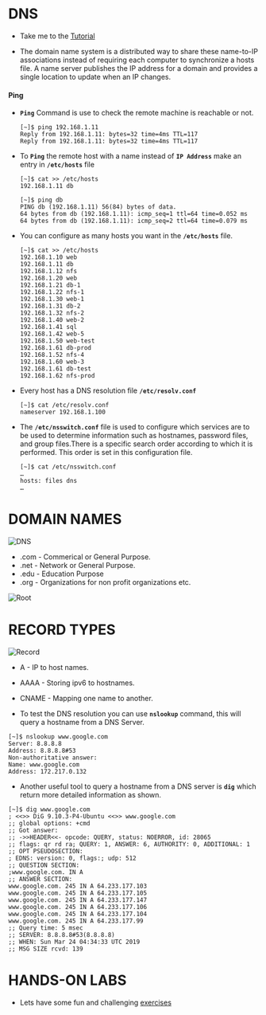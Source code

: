 # DNS

  - Take me to the [Tutorial](https://kodekloud.com/topic/dns/)

  - The domain name system is a distributed way to share these name-to-IP associations instead of requiring each computer to synchronize a hosts file. A name server publishes the IP address for a domain and provides a single location to update when an IP changes.

  
  #### Ping 

  - **`Ping`** Command is use to check the remote machine is reachable or not.

    ```
    [~]$ ping 192.168.1.11
    Reply from 192.168.1.11: bytes=32 time=4ms TTL=117
    Reply from 192.168.1.11: bytes=32 time=4ms TTL=117
    ```

  - To **`Ping`** the remote host with a name instead of **`IP Address`** make an entry in **`/etc/hosts`** file

    ```
    [~]$ cat >> /etc/hosts
    192.168.1.11 db
    ```
    
    ```
    [~]$ ping db
    PING db (192.168.1.11) 56(84) bytes of data.
    64 bytes from db (192.168.1.11): icmp_seq=1 ttl=64 time=0.052 ms
    64 bytes from db (192.168.1.11): icmp_seq=2 ttl=64 time=0.079 ms
    ```
  - You can configure as many hosts you want in the **`/etc/hosts`** file.

    ```
    [~]$ cat >> /etc/hosts
    192.168.1.10 web
    192.168.1.11 db
    192.168.1.12 nfs
    192.168.1.20 web
    192.168.1.21 db-1
    192.168.1.22 nfs-1
    192.168.1.30 web-1
    192.168.1.31 db-2
    192.168.1.32 nfs-2
    192.168.1.40 web-2
    192.168.1.41 sql
    192.168.1.42 web-5
    192.168.1.50 web-test
    192.168.1.61 db-prod
    192.168.1.52 nfs-4
    192.168.1.60 web-3
    192.168.1.61 db-test
    192.168.1.62 nfs-prod
    ```

  - Every host has a DNS resolution file **`/etc/resolv.conf`**

    ```
    [~]$ cat /etc/resolv.conf
    nameserver 192.168.1.100    
    ```

  - The **`/etc/nsswitch.conf`** file is used to configure which services are to be used to determine information such as hostnames, password files, and group files.There is a specific search order according to which it is performed. This order is set in this configuration file.

    ```
    [~]$ cat /etc/nsswitch.conf
    …
    hosts: files dns
    …
    ```

# DOMAIN NAMES

  ![DNS](../../images//dns.PNG)

  - .com - Commerical or General Purpose.
  - .net - Network or General Purpose.
  - .edu - Education Purpose
  - .org - Organizations for non profit organizations etc.

  ![Root](../../images//root.PNG)

# RECORD TYPES

  ![Record](../../images//record.PNG)
  
  - A - IP to host names.
  - AAAA - Storing ipv6 to hostnames.
  - CNAME - Mapping one name to another.
  
  - To test the DNS resolution you can use **`nslookup`** command, this will query a hostname from a DNS Server.

  ```
  [~]$ nslookup www.google.com
  Server: 8.8.8.8
  Address: 8.8.8.8#53
  Non-authoritative answer:
  Name: www.google.com
  Address: 172.217.0.132
  ```

  - Another useful tool to query a hostname from a DNS server is **`dig`** which return more detailed information as shown.

  ```
  [~]$ dig www.google.com
  ; <<>> DiG 9.10.3-P4-Ubuntu <<>> www.google.com
  ;; global options: +cmd
  ;; Got answer:
  ;; ->>HEADER<<- opcode: QUERY, status: NOERROR, id: 28065
  ;; flags: qr rd ra; QUERY: 1, ANSWER: 6, AUTHORITY: 0, ADDITIONAL: 1
  ;; OPT PSEUDOSECTION:
  ; EDNS: version: 0, flags:; udp: 512
  ;; QUESTION SECTION:
  ;www.google.com. IN A
  ;; ANSWER SECTION:
  www.google.com. 245 IN A 64.233.177.103
  www.google.com. 245 IN A 64.233.177.105
  www.google.com. 245 IN A 64.233.177.147
  www.google.com. 245 IN A 64.233.177.106
  www.google.com. 245 IN A 64.233.177.104
  www.google.com. 245 IN A 64.233.177.99
  ;; Query time: 5 msec
  ;; SERVER: 8.8.8.8#53(8.8.8.8)
  ;; WHEN: Sun Mar 24 04:34:33 UTC 2019
  ;; MSG SIZE rcvd: 139
  ```

# HANDS-ON LABS
  
  - Lets have some fun and challenging [exercises](https://kodekloud.com/courses/873064/lectures/17074530)
